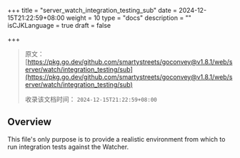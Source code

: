 +++
title = "server_watch_integration_testing_sub"
date = 2024-12-15T21:22:59+08:00
weight = 10
type = "docs"
description = ""
isCJKLanguage = true
draft = false

+++

> 原文：[https://pkg.go.dev/github.com/smartystreets/goconvey@v1.8.1/web/server/watch/integration_testing/sub](https://pkg.go.dev/github.com/smartystreets/goconvey@v1.8.1/web/server/watch/integration_testing/sub)
>
> 收录该文档时间： `2024-12-15T21:22:59+08:00`

## Overview 

This file's only purpose is to provide a realistic environment from which to run integration tests against the Watcher.
